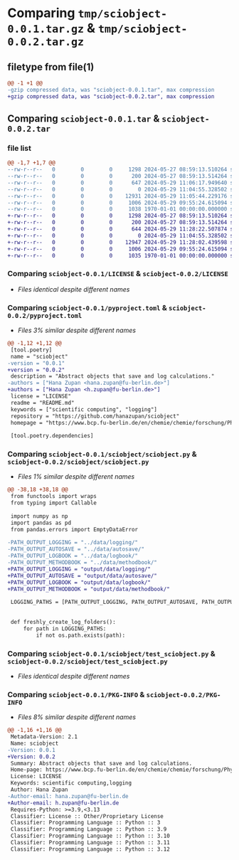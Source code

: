 # Comparing `tmp/sciobject-0.0.1.tar.gz` & `tmp/sciobject-0.0.2.tar.gz`

## filetype from file(1)

```diff
@@ -1 +1 @@
-gzip compressed data, was "sciobject-0.0.1.tar", max compression
+gzip compressed data, was "sciobject-0.0.2.tar", max compression
```

## Comparing `sciobject-0.0.1.tar` & `sciobject-0.0.2.tar`

### file list

```diff
@@ -1,7 +1,7 @@
--rw-r--r--   0        0        0     1298 2024-05-27 08:59:13.510264 sciobject-0.0.1/LICENSE
--rw-r--r--   0        0        0      200 2024-05-27 08:59:13.514264 sciobject-0.0.1/README.md
--rw-r--r--   0        0        0      647 2024-05-29 11:06:17.949640 sciobject-0.0.1/pyproject.toml
--rw-r--r--   0        0        0        0 2024-05-29 11:04:55.328502 sciobject-0.0.1/sciobject/__init__.py
--rw-r--r--   0        0        0    12931 2024-05-29 11:05:44.229176 sciobject-0.0.1/sciobject/sciobject.py
--rw-r--r--   0        0        0     1006 2024-05-29 09:55:24.615094 sciobject-0.0.1/sciobject/test_sciobject.py
--rw-r--r--   0        0        0     1038 1970-01-01 00:00:00.000000 sciobject-0.0.1/PKG-INFO
+-rw-r--r--   0        0        0     1298 2024-05-27 08:59:13.510264 sciobject-0.0.2/LICENSE
+-rw-r--r--   0        0        0      200 2024-05-27 08:59:13.514264 sciobject-0.0.2/README.md
+-rw-r--r--   0        0        0      644 2024-05-29 11:28:22.507874 sciobject-0.0.2/pyproject.toml
+-rw-r--r--   0        0        0        0 2024-05-29 11:04:55.328502 sciobject-0.0.2/sciobject/__init__.py
+-rw-r--r--   0        0        0    12947 2024-05-29 11:28:02.439598 sciobject-0.0.2/sciobject/sciobject.py
+-rw-r--r--   0        0        0     1006 2024-05-29 09:55:24.615094 sciobject-0.0.2/sciobject/test_sciobject.py
+-rw-r--r--   0        0        0     1035 1970-01-01 00:00:00.000000 sciobject-0.0.2/PKG-INFO
```

### Comparing `sciobject-0.0.1/LICENSE` & `sciobject-0.0.2/LICENSE`

 * *Files identical despite different names*

### Comparing `sciobject-0.0.1/pyproject.toml` & `sciobject-0.0.2/pyproject.toml`

 * *Files 3% similar despite different names*

```diff
@@ -1,12 +1,12 @@
 [tool.poetry]
 name = "sciobject"
-version = "0.0.1"
+version = "0.0.2"
 description = "Abstract objects that save and log calculations."
-authors = ["Hana Zupan <hana.zupan@fu-berlin.de>"]
+authors = ["Hana Zupan <h.zupan@fu-berlin.de>"]
 license = "LICENSE"
 readme = "README.md"
 keywords = ["scientific computing", "logging"]
 repository = "https://github.com/hanazupan/sciobject"
 homepage = "https://www.bcp.fu-berlin.de/en/chemie/chemie/forschung/PhysTheoChem/agkeller/index.html"
 
 [tool.poetry.dependencies]
```

### Comparing `sciobject-0.0.1/sciobject/sciobject.py` & `sciobject-0.0.2/sciobject/sciobject.py`

 * *Files 1% similar despite different names*

```diff
@@ -38,18 +38,18 @@
 from functools import wraps
 from typing import Callable
 
 import numpy as np
 import pandas as pd
 from pandas.errors import EmptyDataError
 
-PATH_OUTPUT_LOGGING = "../data/logging/"
-PATH_OUTPUT_AUTOSAVE = "../data/autosave/"
-PATH_OUTPUT_LOGBOOK = "../data/logbook/"
-PATH_OUTPUT_METHODBOOK = "../data/methodbook/"
+PATH_OUTPUT_LOGGING = "output/data/logging/"
+PATH_OUTPUT_AUTOSAVE = "output/data/autosave/"
+PATH_OUTPUT_LOGBOOK = "output/data/logbook/"
+PATH_OUTPUT_METHODBOOK = "output/data/methodbook/"
 
 LOGGING_PATHS = [PATH_OUTPUT_LOGGING, PATH_OUTPUT_AUTOSAVE, PATH_OUTPUT_LOGBOOK, PATH_OUTPUT_METHODBOOK]
 
 
 def freshly_create_log_folders():
     for path in LOGGING_PATHS:
         if not os.path.exists(path):
```

### Comparing `sciobject-0.0.1/sciobject/test_sciobject.py` & `sciobject-0.0.2/sciobject/test_sciobject.py`

 * *Files identical despite different names*

### Comparing `sciobject-0.0.1/PKG-INFO` & `sciobject-0.0.2/PKG-INFO`

 * *Files 8% similar despite different names*

```diff
@@ -1,16 +1,16 @@
 Metadata-Version: 2.1
 Name: sciobject
-Version: 0.0.1
+Version: 0.0.2
 Summary: Abstract objects that save and log calculations.
 Home-page: https://www.bcp.fu-berlin.de/en/chemie/chemie/forschung/PhysTheoChem/agkeller/index.html
 License: LICENSE
 Keywords: scientific computing,logging
 Author: Hana Zupan
-Author-email: hana.zupan@fu-berlin.de
+Author-email: h.zupan@fu-berlin.de
 Requires-Python: >=3.9,<3.13
 Classifier: License :: Other/Proprietary License
 Classifier: Programming Language :: Python :: 3
 Classifier: Programming Language :: Python :: 3.9
 Classifier: Programming Language :: Python :: 3.10
 Classifier: Programming Language :: Python :: 3.11
 Classifier: Programming Language :: Python :: 3.12
```

